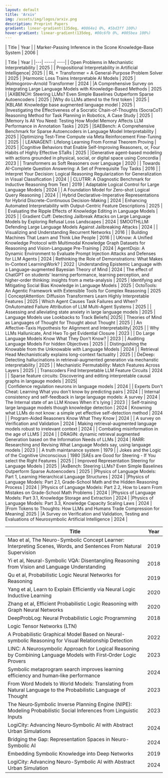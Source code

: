 ```yaml
---
layout: default
title: 'Arxiv'
img: /assets/img/logos/arxiv.png
description: Preprint Papers
gradient: linear-gradient(135deg, #0064e1 0%, #5bd3ff 100%)
hover-gradient: linear-gradient(135deg, #00c6fb 0%, #005bea 100%)
---
```


| Title | Year | 
| Marker-Passing Inference in the Scone Knowledge-Base System |  2006 | 



| Title | Year | 
|---| -----| ----| 
| Open Problems in Mechanistic Interpretability | 2025 | 
|  Propositional Interpretability in Artificial Intelligence| 2025 | 
| RL + Transformer = A General-Purpose Problem Solver | 2025 | 
|Harmonic Loss Trains Interpretable AI Models | 2025 | 
|Kolmogorov–Arnold Transformer | 2024 | 
|A Comprehensive Survey on Integrating Large Language Models with Knowledge-Based Methods |  2025 | 
|AXBENCH: Steering LLMs? Even Simple Baselines Outperform Sparse Autoencoders | 2025 | 
|Why do LLMs attend to the first token | 2025 | 
|KBLAM: Knowledge base augmented language model | 2025 |
|Investigating the Effectiveness of a Socratic Chain-of-Thoughts (SocraCoT) Reasoning Method for Task Planning in Robotics, A Case Study | 2025 | 
|Memory Is All You Need: Testing How Model Memory Affects LLM Performance in Annotation Tasks  | 2025 | 
|SAEBench: A Comprehensive Benchmark for Sparse Autoencoders in Language Model Interpretability | 2025 | 
|Optimizing Test-Time Compute via Meta Reinforcement Fine-Tuning | 2025 |
| LEANAGENT: Lifelong Learning From Formal Theorem Proving | 2025 | 
|Cognitive Behaviors that Enable Self-Improving Reasoners, or, Four Habits of Highly Effective STaRs | 2025 |
|Generative agent-based modeling with actions grounded in physical, social, or digital space using Concordia | 2023 |
| Transformers as Soft Reasoners over Language | 2020 |
| Towards AI-Complete Question Answering: A Set of Prerequisite Toy Tasks |  2016  | 
| Interpret Your Decision: Logical Reasoning Regularization for Generalization in Visual Classification | 2024 | 
| CLUTRR: A Diagnostic Benchmark for Inductive Reasoning from Text | 2019
| Adaptable Logical Control for Large Language Models | 2024 | 
| A Foundation Model for Zero-shot Logical Query Reasoning | 2024 | 
|  Hybrid Declarative-Imperative Representations for Hybrid Discrete-Continuous Decision-Making | 2024
| Enhancing Automated Interpretability with Output-Centric Feature Descriptions | 2025 | 
|  Evaluating the Ripple Effects of Knowledge Editing in Language Models | 2025 | 
|  Gradient Cuff: Detecting Jailbreak Attacks on Large Language Models by Exploring Refusal Loss Landscapes | 2024
|  SMOOTHLLM: Defending Large Language Models Against Jailbreaking Attacks | 2024 | 
| Visualizing and Understanding Recurrent Networks | 2016 | 
| Building Machines That Learn and Think Like People |  2016 | 
| UKnow: A Unified Knowledge Protocol with Multimodal Knowledge Graph Datasets for Reasoning and Vision-Language Pre-Training | 2024
|  AgentDojo: A Dynamic Environment to Evaluate Prompt Injection Attacks and Defenses for LLM Agents | 2024
|  Rethinking the Role of Demonstrations: What Makes In-Context LearningWork? | 2022 
| Understanding Epistemic Language with a Language-augmented Bayesian Theory of Mind |  2024
|  The effect of ChatGPT on students’ learning performance, learning perception, and higher-order thinking: insights from a meta-analysis | 2025 
|  Identifying and Mitigating Social Bias Knowledge in Language Models | 2025
|  OctoTools: An Agentic Framework with Extensible Tools for Complex Reasoning | 2025 
|  ConceptAttention: Diffusion Transformers Learn Highly Interpretable Features | 2025 
|  Which Agent Causes Task Failures and When? OnAutomated Failure Attribution of LLM Multi-Agent Systems | 2025 |
|  Assessing and alleviating state anxiety in large language models | 2025
| Language Models use Lookbacks to Track Beliefs| 2025|
|  Theories of Mind as Languages of Thought for Thought about Thought | 2025 | 
| An Affective-Taxis Hypothesis for Alignment and Interpretability| 2025 | 
|  Why LLMs Hallunicate, And Hwo To get Evidential Closure |  2023 | 
|  Do Large Language Models Know What They Don't Know? | 2023 |
|  Auditing Language Models For hidden Objectives |  2025 | 
|  Distinguishing the Knowable from the Unknowable with Language Models | 2024 | 
|  Retrieval Head Mechanistically explains long-context factuality | 2025 | 
|  DeDeep: Detecting hallucinations in retrieval-augmented generation via mechanstic interpretability | 2025 | 
|   Mechanistic Permutability: Match Features Across Layers | 2025 | 
|  Transcoders Find Interpretable LLM Feature Circuits | 2024 | 
|  Sparse feature circuits: Discovering and editing interpretable causal graphs in langauge models | 2025|  
|   Confidence regulation neurons in language models | 2024 | 
|  Experts Don't Cheat: Learning What you don't know by predicting pairs | 2024 | 
| Internal consistency and self-feedback in large language models: A survey | 2024 
|  The Internal state of an LLM Knows When it's lying | 2023 | 
| Self-training large language models though knowledge detection | 2024 
| Knowning what LLMs do not know: a simple yet effective self-detection method | 2024 |
| Program-Aided Reasoners Know What They Know | 2024 | 
| A survey on Verification and Validation | 2024 
|  Making retrieval-augmented language models robust to irrelevant context | 2024 |
| Combating misinformation in the age of LLMS | 2024 | 
| DRAGIN: dynamic retrieval augmented Generation based on the Information Needs of LLMs |  2024
| RARR: Researching and Revising What Language Models say, using language models | 2023 | 
| A truth maintanance system | 1979 | 
|  Jokes and the Logic of the Cognitive Unconscious | 1980 
|SAEs are Good for Steering - If You select the Right Features | 2025 | 
| Improved Representation Steering for Language Models | 2025 | 
|AxBench: Steering LLMs? Even Simple Baselines Outperform Sparse Autoencoders | 2025 | 
|Physics of Language Models: Part 1, Learning Hierarchical Language Structures | 2024 | 
|Physics of Language Models: Part 2.1, Grade-School Math and the Hidden Reasoning Process | 2024 | 
|Physics of Language Models: Part 2.2, How to Learn From Mistakes on Grade-School Math Problems | 2024 | 
|Physics of Language Models: Part 3.1, Knowledge Storage and Extraction | 2024 |
|Physics of Language Models: Part 3.3, Knowledge Capacity Scaling Laws | 2024 |
|From Tokens to Thoughts: How LLMs and Humans Trade Compression for Meaning| 2025 | 
|A Survey on Verification and Validation, Testing and Evaluations of Neurosymbolic Artificial Intelligence  | 2024 | 


| Title | Year | 
|---| -----|
| Mao et al, The Neuro-Symbolic Concept Learner: Interpreting Scenes, Words, and Sentences From Natural Supervision | 2019 |
| Yi et al, Neural-Symbolic VQA: Disentangling Reasoning from Vision and Language Understanding  | 2018 |
| Qu et al, Probabilistic Logic Neural Networks for Reasoning | 2019| 
| Yang et al, Learn to Explain Efficiently via Neural Logic Inductive Learning | 2020 | 
| Zhang et al, Efficient Probabilistic Logic Reasoning with Graph Neural Networks | 2020 | 
| DeepProbLog: Neural Probabilistic Logic Programming | 2018 | 
| Logic Tensor Networks (LTN) |  
|  A Probabilistic Graphical Model Based on Neural-symbolic Reasoning for Visual Relationship Detection | 2022 | 
| LINC: A Neurosymbolic Approach for Logical Reasoning by Combining Language Models with First‑Order Logic Provers | 2023 |
| Symbolic metaprogram search improves learning efficiency and human‑like performance | 2024 | 
| From Word Models to World Models: Translating from Natural Language to the Probabilistic Language of Thought | 2023 |
| The Neuro‑Symbolic Inverse Planning Engine (NIPE): Modeling Probabilistic Social Inferences from Linguistic Inputs | 2023 | 
| LogiCity: Advancing Neuro‑Symbolic AI with Abstract Urban Simulations | 2024 | 
| Bridging the Gap: Representation Spaces in Neuro-Symbolic AI | 2024 | 
| Embedding Symbolic Knowledge into Deep Networks | 2019 | 
| LogiCity: Advancing Neuro-Symbolic AI with Abstract Urban Simulation | 2024 
